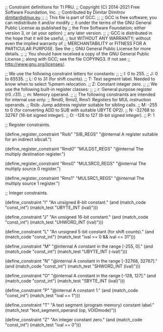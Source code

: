 ;; Constraint definitions for TI PRU.
;; Copyright (C) 2014-2021 Free Software Foundation, Inc.
;; Contributed by Dimitar Dimitrov <dimitar@dinux.eu>
;;
;; This file is part of GCC.
;;
;; GCC is free software; you can redistribute it and/or modify
;; it under the terms of the GNU General Public License as published by
;; the Free Software Foundation; either version 3, or (at your option)
;; any later version.
;;
;; GCC is distributed in the hope that it will be useful,
;; but WITHOUT ANY WARRANTY; without even the implied warranty of
;; MERCHANTABILITY or FITNESS FOR A PARTICULAR PURPOSE.  See the
;; GNU General Public License for more details.
;;
;; You should have received a copy of the GNU General Public License
;; along with GCC; see the file COPYING3.  If not see
;; <http://www.gnu.org/licenses/>.

;; We use the following constraint letters for constants:
;;
;;  I: 0 to 255.
;;  J: 0 to 65535.
;;  L: 0 to 31 (for shift counts).
;;  T: Text segment label.  Needed to know when to select %pmem relocation.
;;  Z: Constant integer zero.
;;
;; We use the following built-in register classes:
;;
;;  r: General purpose register (r0..r31).
;;  m: Memory operand.
;;
;; The following constraints are intended for internal use only:
;;  Rmd0, Rms0, Rms1: Registers for MUL instruction operands.
;;  Rsib: Jump address register suitable for sibling calls.
;;  M: -255 to 0 (for converting ADD to SUB with suitable UBYTE OP2).
;;  N: -32768 to 32767 (16-bit signed integer).
;;  O: -128 to 127 (8-bit signed integer).
;;  P: 1

;; Register constraints.

(define_register_constraint "Rsib" "SIB_REGS"
  "@internal
  A register suitable for an indirect sibcall.")

(define_register_constraint "Rmd0" "MULDST_REGS"
  "@internal
  The multiply destination register.")

(define_register_constraint "Rms0" "MULSRC0_REGS"
  "@internal
  The multiply source 0 register.")

(define_register_constraint "Rms1" "MULSRC1_REGS"
  "@internal
  The multiply source 1 register.")

;; Integer constraints.

(define_constraint "I"
  "An unsigned 8-bit constant."
  (and (match_code "const_int")
       (match_test "UBYTE_INT (ival)")))

(define_constraint "J"
  "An unsigned 16-bit constant."
  (and (match_code "const_int")
       (match_test "UHWORD_INT (ival)")))

(define_constraint "L"
  "An unsigned 5-bit constant (for shift counts)."
  (and (match_code "const_int")
       (match_test "ival >= 0 && ival <= 31")))

(define_constraint "M"
  "@internal
  A constant in the range [-255, 0]."
  (and (match_code "const_int")
       (match_test "UBYTE_INT (-ival)")))

(define_constraint "N"
  "@internal
  A constant in the range [-32768, 32767]."
  (and (match_code "const_int")
       (match_test "SHWORD_INT (ival)")))

(define_constraint "O"
  "@internal
  A constant in the range [-128, 127]."
  (and (match_code "const_int")
       (match_test "SBYTE_INT (ival)")))

(define_constraint "P"
  "@internal
  A constant 1."
  (and (match_code "const_int")
       (match_test "ival == 1")))

(define_constraint "T"
  "A text segment (program memory) constant label."
  (match_test "text_segment_operand (op, VOIDmode)"))

(define_constraint "Z"
  "An integer constant zero."
  (and (match_code "const_int")
       (match_test "ival == 0")))
